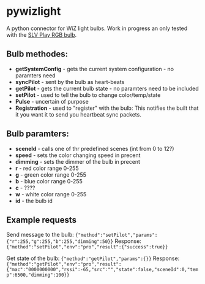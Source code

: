 # pywizlight
A python connector for WiZ light bulbs.
Work in progress an only tested with the [SLV Play RGB bulb](https://www.amazon.de/dp/B07PNCDJLW).


## Bulb methodes:
- **getSystemConfig** - gets the current system configuration - no paramters need
- **syncPilot** - sent by the bulb as heart-beats
- **getPilot** - gets the current bulb state - no paramters need to be included
- **setPilot** - used to tell the bulb to change color/temp/state
- **Pulse** - uncertain of purpose
- **Registration** - used to "register" with the bulb: This notifies the built that
                            it you want it to send you heartbeat sync packets.
## Bulb paramters:
- **sceneId** - calls one of thr predefined scenes (int from 0 to 12?)
- **speed** - sets the color changing speed in precent
- **dimming** - sets the dimmer of the bulb in precent
- **r** - red color range 0-255
- **g** - green color range 0-255
- **b** - blue color range 0-255
- **c** - ????
- **w** - white color range 0-255
- **id** - the bulb id

## Example requests
Send message to the bulb:
    `{"method":"setPilot","params":{"r":255,"g":255,"b":255,"dimming":50}}`
Response: `{"method":"setPilot","env":"pro","result":{"success":true}}`

Get state of the bulb:
    `{"method":"getPilot","params":{}}`
Response: `{"method":"getPilot","env":"pro","result":{"mac":"0000000000","rssi":-65,"src":"","state":false,"sceneId":0,"temp":6500,"dimming":100}}`
